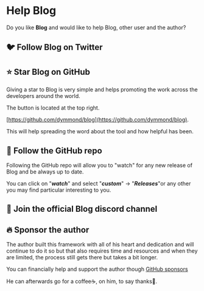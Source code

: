 # Help Blog

Do you like **Blog** and would like to help Blog, other user and the author?

## 🐦 Follow Blog on Twitter


## ⭐ Star **Blog** on GitHub

Giving a star to Blog is very simple and helps promoting the work across the developers around the world.

The button is located at the top right.

[https://github.com/dymmond/blog](https://github.com/dymmond/blog).

This will help spreading the word about the tool and how helpful has been.

## 👀 Follow the GitHub repo

Following the GitHub repo will allow you to "watch" for any new release of Blog and be always up to date.

You can click on "***watch***" and select "***custom***" -> "***Releases***"or any other you may find particular
interesting to you.

## 💬 Join the official Blog discord channel

## 🔥 Sponsor the author

The author built this framework with all of his heart and dedication and will continue to do it so but that also
requires time and resources and when they are limited, the process still gets there but takes a bit longer.

You can financially help and support the author though [GitHub sponsors](https://github.com/sponsors/tarsil)

He can afterwards go for a coffee☕, on him, to say thanks🙏.
